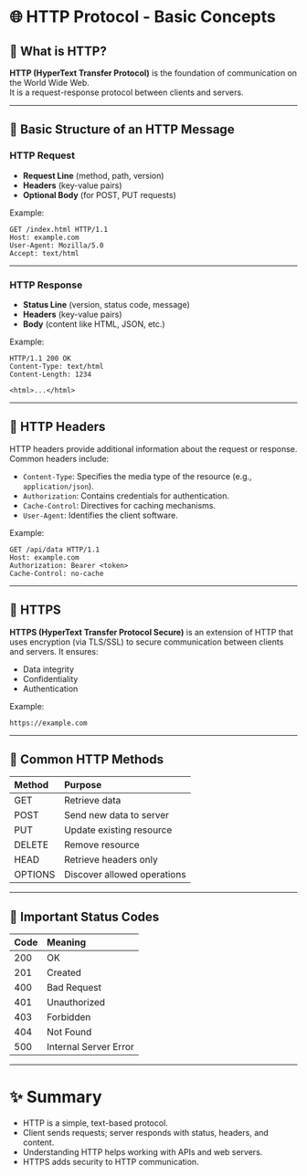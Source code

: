# 🌐 HTTP Protocol - Basic Concepts

## 🔹 What is HTTP?

**HTTP (HyperText Transfer Protocol)** is the foundation of communication on the World Wide Web.  
It is a request-response protocol between clients and servers.

---

## 🔹 Basic Structure of an HTTP Message

### HTTP Request
- **Request Line** (method, path, version)
- **Headers** (key-value pairs)
- **Optional Body** (for POST, PUT requests)

Example:
```
GET /index.html HTTP/1.1
Host: example.com
User-Agent: Mozilla/5.0
Accept: text/html
```

---

### HTTP Response
- **Status Line** (version, status code, message)
- **Headers** (key-value pairs)
- **Body** (content like HTML, JSON, etc.)

Example:
```
HTTP/1.1 200 OK
Content-Type: text/html
Content-Length: 1234

<html>...</html>
```

---

## 🔹 HTTP Headers

HTTP headers provide additional information about the request or response. Common headers include:

- `Content-Type`: Specifies the media type of the resource (e.g., `application/json`).
- `Authorization`: Contains credentials for authentication.
- `Cache-Control`: Directives for caching mechanisms.
- `User-Agent`: Identifies the client software.

Example:
```
GET /api/data HTTP/1.1
Host: example.com
Authorization: Bearer <token>
Cache-Control: no-cache
```

---

## 🔹 HTTPS

**HTTPS (HyperText Transfer Protocol Secure)** is an extension of HTTP that uses encryption (via TLS/SSL) to secure communication between clients and servers. It ensures:

- Data integrity
- Confidentiality
- Authentication

Example:
```
https://example.com
```

---

## 🔹 Common HTTP Methods

| Method  | Purpose                         |
|:--------|:---------------------------------|
| GET     | Retrieve data                    |
| POST    | Send new data to server           |
| PUT     | Update existing resource          |
| DELETE  | Remove resource                   |
| HEAD    | Retrieve headers only             |
| OPTIONS | Discover allowed operations       |

---

## 🔹 Important Status Codes

| Code | Meaning             |
|:-----|:--------------------|
| 200  | OK                   |
| 201  | Created              |
| 400  | Bad Request          |
| 401  | Unauthorized         |
| 403  | Forbidden            |
| 404  | Not Found            |
| 500  | Internal Server Error|

---

# ✨ Summary
- HTTP is a simple, text-based protocol.
- Client sends requests; server responds with status, headers, and content.
- Understanding HTTP helps working with APIs and web servers.
- HTTPS adds security to HTTP communication.